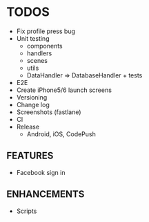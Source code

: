 # TODOS

- Fix profile press bug
- Unit testing
  - components
  - handlers
  - scenes
  - utils
  - DataHandler => DatabaseHandler + tests
- E2E
- Create iPhone5/6 launch screens
- Versioning
- Change log
- Screenshots (fastlane)
- CI
- Release
  - Android, iOS, CodePush

## FEATURES

- Facebook sign in

## ENHANCEMENTS

- Scripts
